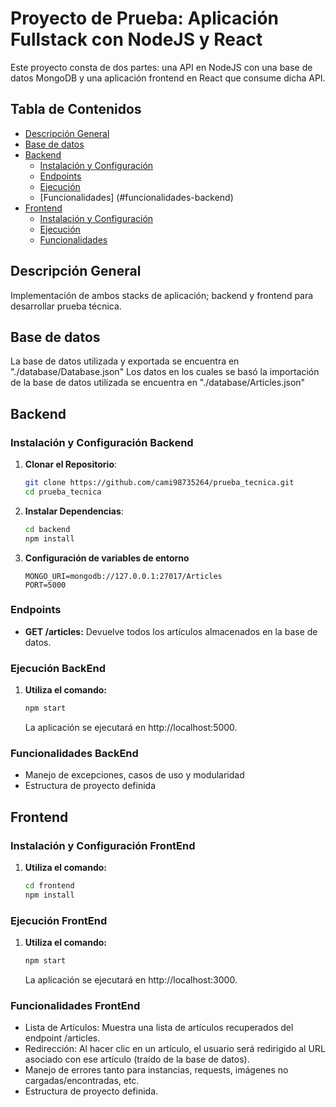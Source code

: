 # Proyecto de Prueba: Aplicación Fullstack con NodeJS y React

Este proyecto consta de dos partes: una API en NodeJS con una base de datos MongoDB y una aplicación frontend en React que consume dicha API.

## Tabla de Contenidos
- [Descripción General](#descripción-general)
- [Base de datos](#base-de-datos)
- [Backend](#backend)
  - [Instalación y Configuración](#instalación-y-configuración-backend)
  - [Endpoints](#endpoints)
  - [Ejecución](#ejecución-backend)
  - [Funcionalidades] (#funcionalidades-backend)
- [Frontend](#frontend)
  - [Instalación y Configuración](#instalación-y-configuración-frontend)
  - [Ejecución](#ejecución-frontend)
  - [Funcionalidades](#funcionalidades-frontend)

## Descripción General

Implementación de ambos stacks de aplicación; backend y frontend para desarrollar prueba técnica.


## Base de datos
La base de datos utilizada y exportada se encuentra en "./database/Database.json"
Los datos en los cuales se basó la importación de la base de datos utilizada se encuentra en "./database/Articles.json"

## Backend

### Instalación y Configuración Backend

1. **Clonar el Repositorio**:
   ```sh
   git clone https://github.com/cami98735264/prueba_tecnica.git
   cd prueba_tecnica
   ```
   
2. **Instalar Dependencias**:
   ```sh
   cd backend
   npm install
   ```

3. **Configuración de variables de entorno**
    ```env
    MONGO_URI=mongodb://127.0.0.1:27017/Articles
    PORT=5000
    ```
### Endpoints
- **GET /articles:** Devuelve todos los artículos almacenados en la base de datos.

### Ejecución BackEnd
1. **Utiliza el comando:**
    ```sh
    npm start
    ```
    La aplicación se ejecutará en http://localhost:5000.

### Funcionalidades BackEnd
- Manejo de excepciones, casos de uso y modularidad
- Estructura de proyecto definida

## Frontend
### Instalación y Configuración FrontEnd
1. **Utiliza el comando:**
    ```sh
    cd frontend
    npm install
    ```
### Ejecución FrontEnd
1. **Utiliza el comando:**
    ```sh
    npm start
    ```
    La aplicación se ejecutará en http://localhost:3000.
    
### Funcionalidades FrontEnd
- Lista de Artículos: Muestra una lista de artículos recuperados del endpoint /articles.
- Redirección: Al hacer clic en un artículo, el usuario será redirigido al URL asociado con ese artículo (traído de la base de datos).
- Manejo de errores tanto para instancias, requests, imágenes no cargadas/encontradas, etc.
- Estructura de proyecto definida.